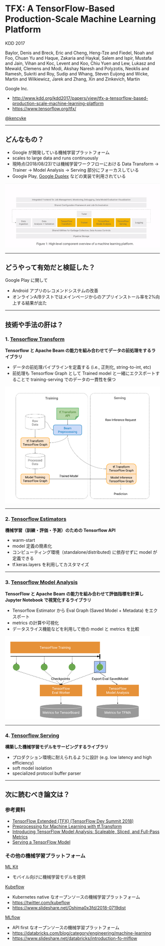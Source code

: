 TFX: A TensorFlow-Based Production-Scale Machine Learning Platform
===

KDD 2017

Baylor, Denis and Breck, Eric and Cheng, Heng-Tze and Fiedel, Noah and Foo, Chuan Yu and Haque, Zakaria and Haykal, Salem and Ispir, Mustafa and Jain, Vihan and Koc, Levent and Koo, Chiu Yuen and Lew, Lukasz and Mewald, Clemens and Modi, Akshay Naresh and Polyzotis, Neoklis and Ramesh, Sukriti and Roy, Sudip and Whang, Steven Euijong and Wicke, Martin and Wilkiewicz, Jarek and Zhang, Xin and Zinkevich, Martin

Google Inc.

- http://www.kdd.org/kdd2017/papers/view/tfx-a-tensorflow-based-production-scale-machine-learning-platform
- https://www.tensorflow.org/tfx/

[@kencyke](https://github.com/kencyke)

---

## どんなもの？

- Google が開発している機械学習プラットフォーム
- scales to large data and runs continuously
- 現時点(2018/08/23)では機械学習ワークフローにおける Data Transform -> Trainer -> Model Analysis -> Serving 部分にフォーカスしている
- Google Play, [Google Duplex](https://ai.googleblog.com/2018/05/duplex-ai-system-for-natural-conversation.html) などの実装で利用されている

![](./TFX/tfx_phase1.png)

---

## どうやって有効だと検証した？

Google Play に関して

- Android アプリのレコメンドシステムの改善
- オンラインA/Bテストではメインページからのアプリインストール率を2%向上する結果が出た

---

## 技術や手法の肝は？

### 1. [Tensorflow Transform](https://www.tensorflow.org/tfx/transform/)

**Tensorflow と Apache Beam の能力を組み合わせてデータの前処理をするライブラリ**

- データの前処理パイプラインを定義する (i.e., 正則化, string-to-int, etc)
- 前処理も Tensorflow Graph として Trained model と一緒にエクスポートすることで training-serving でのデータの一貫性を保つ

![](./TFX/tf-transform.png)

---

### 2. [Tensorflow Estimators](https://www.tensorflow.org/guide/estimators)

**機械学習（訓練・評価・予測）のための Tensorflow API**

- warm-start
- model 定義の簡素化
- コンピューティング環境（standalone/distributed) に依存せずに model が定義できる
- tf.keras.layers を利用してカスタマイズ

---

### 3. [Tensorflow Model Analysis](https://www.tensorflow.org/tfx/model_analysis/)

**TensorFlow と Apache Beam の能力を組み合わせて評価指標を計算し Jupyter Notebook で視覚化するライブラリ**

- Tensorflow Estimator から Eval Graph (Saved Model + Metadata) をエクスポート
- metrics の計算や可視化
- データスライス機能などを利用して他の model と metrics を比較

![](./TFX/tfb-tfma.png)

---

### 4. [Tensorflow Serving](https://github.com/tensorflow/serving)

**構築した機械学習モデルをサービングするライブラリ**

- プロダクション環境に耐えられるように設計 (e.g. low latency and high efficiency)
- soft model isolation
- specialized protocol buffer parser

---

## 次に読むべき論文は？

### 参考資料

- [TensorFlow Extended (TFX) (TensorFlow Dev Summit 2018)](https://www.youtube.com/watch?v=vdG7uKQ2eKk)
- [Preprocessing for Machine Learning with tf.Transform](https://ai.googleblog.com/2017/02/preprocessing-for-machine-learning-with.html)
- [Introducing TensorFlow Model Analysis: Scaleable, Sliced, and Full-Pass Metrics](https://medium.com/tensorflow/introducing-tensorflow-model-analysis-scaleable-sliced-and-full-pass-metrics-5cde7baf0b7b)
- [Serving a TensorFlow Model](https://github.com/tensorflow/serving/blob/master/tensorflow_serving/g3doc/serving_basic.md)

### その他の機械学習プラットフォーム

[ML Kit](https://developers.google.com/ml-kit/)

- モバイル向けに機械学習モデルを提供

[Kubeflow](https://www.kubeflow.org/)

- Kubernetes native なオープンソースの機械学習プラットフォーム
- https://twitter.com/kubeflow
- https://www.slideshare.net/Oshima0x3fd/2018-0719dist

[MLflow](https://mlflow.org/)

- API first なオープンソースの機械学習プラットフォーム
- https://databricks.com/blog/category/engineering/machine-learning
- https://www.slideshare.net/databricks/introduction-fo-mlflow